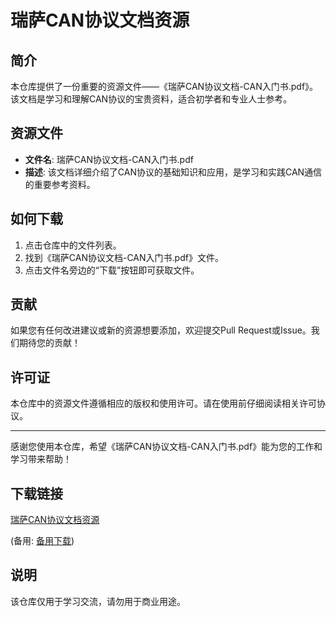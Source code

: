 # 瑞萨CAN协议文档资源

## 简介

本仓库提供了一份重要的资源文件——《瑞萨CAN协议文档-CAN入门书.pdf》。该文档是学习和理解CAN协议的宝贵资料，适合初学者和专业人士参考。

## 资源文件

- **文件名**: 瑞萨CAN协议文档-CAN入门书.pdf
- **描述**: 该文档详细介绍了CAN协议的基础知识和应用，是学习和实践CAN通信的重要参考资料。

## 如何下载

1. 点击仓库中的文件列表。
2. 找到《瑞萨CAN协议文档-CAN入门书.pdf》文件。
3. 点击文件名旁边的“下载”按钮即可获取文件。

## 贡献

如果您有任何改进建议或新的资源想要添加，欢迎提交Pull Request或Issue。我们期待您的贡献！

## 许可证

本仓库中的资源文件遵循相应的版权和使用许可。请在使用前仔细阅读相关许可协议。

---

感谢您使用本仓库，希望《瑞萨CAN协议文档-CAN入门书.pdf》能为您的工作和学习带来帮助！

## 下载链接
[瑞萨CAN协议文档资源](https://pan.quark.cn/s/46e147f3a23e) 

(备用: [备用下载](https://pan.baidu.com/s/1MMyDuIVlgTFeh_kgkOWzxQ?pwd=1234))

## 说明

该仓库仅用于学习交流，请勿用于商业用途。
